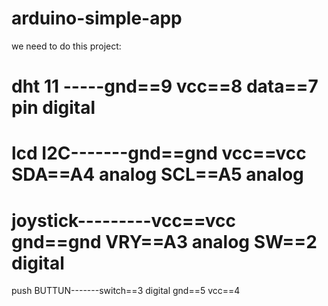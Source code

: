 # arduino-simple-app
we need to do this project:






dht 11 -----gnd==9
            vcc==8
           data==7 pin digital
==============================================================
lcd I2C-------gnd==gnd
              vcc==vcc
              SDA==A4 analog
              SCL==A5 analog
==============================================================
joystick---------vcc==vcc
                 gnd==gnd
                 VRY==A3 analog
                  SW==2  digital
==============================================================
push BUTTUN-------switch==3 digital
                     gnd==5
                     vcc==4
 
